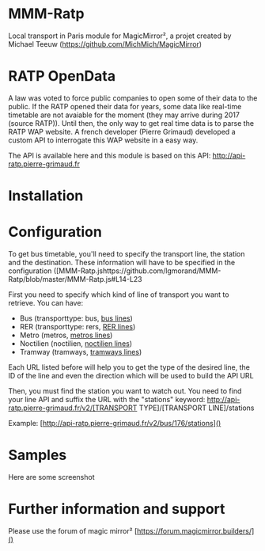 # MMM-Ratp
Local transport in Paris module for MagicMirror², a projet created by Michael Teeuw (https://github.com/MichMich/MagicMirror)



# RATP OpenData 

A law was voted to force public companies to open some of their data to the public. If the RATP opened their data for years, some data like real-time timetable are not avaiable for the moment (they may arrive during 2017 (source RATP)).
Until then, the only way to get real time data is to parse the RATP WAP website. A french developer (Pierre Grimaud) developed a custom API to interrogate this WAP website in a easy way.

The API is available here and this module is based on this API: http://api-ratp.pierre-grimaud.fr


# Installation 




# Configuration 

To get bus timetable, you'll need to specify the transport line, the station and the destination. These information will have to be specified in the configuration ([MMM-Ratp.jshttps://github.com/lgmorand/MMM-Ratp/blob/master/MMM-Ratp.js#L14-L23

First you need to specify which kind of line of transport you want to retrieve. You can have:
- Bus (transporttype: bus, [bus lines](http://api-ratp.pierre-grimaud.fr/v2/bus/))
- RER (transporttype: rers, [RER lines](http://api-ratp.pierre-grimaud.fr/v2/rers/))
- Metro (metros, [metros lines](http://api-ratp.pierre-grimaud.fr/v2/metros/))
- Noctilien (noctilien, [noctilien lines](http://api-ratp.pierre-grimaud.fr/v2/noctiliens/))
- Tramway (tramways, [tramways lines](http://api-ratp.pierre-grimaud.fr/v2/tramways/))

Each URL listed before will help you to get the type of the desired line, the ID of the line and even the direction which will be used to build the API URL

Then, you must find the station you want to watch out. You need to find your line API and suffix the URL with the "stations" keyword: http://api-ratp.pierre-grimaud.fr/v2/[TRANSPORT TYPE]/[TRANSPORT LINE]/stations

Example: [http://api-ratp.pierre-grimaud.fr/v2/bus/176/stations]()


# Samples 

Here are some screenshot


# Further information and support 

Please use the forum of magic mirror² [https://forum.magicmirror.builders/]()